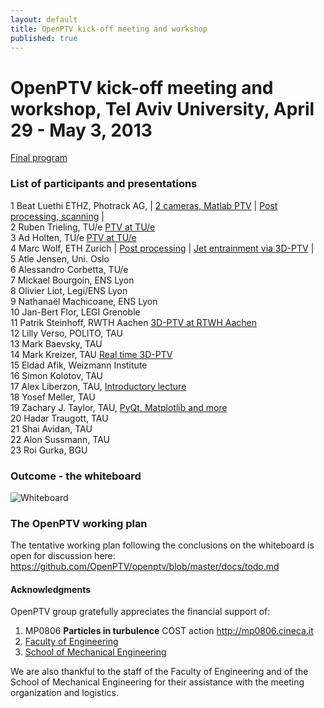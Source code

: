 ```yaml
---
layout: default
title: OpenPTV kick-off meeting and workshop
published: true
---
```


# OpenPTV kick-off meeting and workshop, Tel Aviv University, April 29 - May 3, 2013


[Final program](https://docs.google.com/spreadsheet/pub?key=0Ao8pBs4OPhMOdHdBbGsycnZKS3VvZTFZb1I1UzZQSkE&single=true&gid=0&output=html)

### List of participants and presentations

1	Beat Luethi	ETHZ, Photrack AG, | [2 cameras, Matlab PTV](https://docs.google.com/file/d/0B48pBs4OPhMORlZGcnZPeWQ5cE0/edit?usp=sharing) |  [Post processing, scanning](https://docs.google.com/file/d/0B48pBs4OPhMOYWlOWDhrMEFNS28/edit?usp=sharing) |   
2	Ruben Trieling, TU/e [PTV at TU/e](https://docs.google.com/file/d/0B48pBs4OPhMOQ1BwTENjWjJrWVE/edit?usp=sharing)  
3	Ad Holten, TU/e  [PTV at TU/e](https://docs.google.com/file/d/0B48pBs4OPhMOQ1BwTENjWjJrWVE/edit?usp=sharing)  
4	Marc Wolf, ETH Zurich | [Post processing](https://docs.google.com/file/d/0B48pBs4OPhMOYWlOWDhrMEFNS28/edit?usp=sharing) | [Jet entrainment via 3D-PTV](http://goo.gl/wO5hI) |   
5	Atle Jensen,	Uni. Oslo    
6	Alessandro Corbetta, TU/e    
7	Mickael Bourgoin, ENS Lyon  
8	Olivier Liot, Legi/ENS Lyon  
9	Nathanaël Machicoane, ENS Lyon  
10	Jan-Bert Flor, LEGI Grenoble  
11	Patrik Steinhoff, RWTH Aachen  [3D-PTV at RTWH Aachen](http://goo.gl/wO5hI)  
12	Lilly Verso, POLITO, TAU  
13	Mark Baevsky, TAU  
14	Mark Kreizer, TAU  [Real time 3D-PTV](https://docs.google.com/presentation/d/14m35-NR3SMYXxbvHvlC4zJqhufW72lLlXHeY9MdVQ_Y/pub?start=true&loop=false&delayms=3000)  
15	Eldad Afik, Weizmann Institute  
16	Simon Kolotov, TAU  
17	Alex Liberzon, TAU, [Introductory lecture](https://docs.google.com/presentation/d/15_Em9xv7rknIUP7FainoSORx2o0UamCMzwVwMDgg8fw/pub?start=true&loop=false&delayms=3000)  
18	Yosef Meller, TAU  
19	Zachary J. Taylor, TAU, [PyQt, Matplotlib and more](http://www.zacharyjtaylor.com/2013/04/minimal-pyqt-demo-with-matplotlib.html)    
20	Hadar Traugott, TAU  
21	Shai Avidan, TAU  
22	Alon Sussmann, TAU  
23	Roi Gurka, BGU  


### Outcome - the whiteboard

![Whiteboard](https://lh3.googleusercontent.com/-lo8asJ5n6a4/UYQC81Qvx9I/AAAAAAAAPn4/5RcVIoVavV4/w884-h397/IMG_5901.jpg)

### The OpenPTV working plan


The tentative working plan following the conclusions on the whiteboard is open for discussion here: <https://github.com/OpenPTV/openptv/blob/master/docs/todo.md>


#### Acknowledgments
OpenPTV group gratefully appreciates the financial support of:  
1. MP0806 **Particles in turbulence** COST action <http://mp0806.cineca.it>  
2. [Faculty of Engineering](http://www.eng.tau.ac.il/index.php?option=com_content&view=frontpage&Itemid=423&language=en-GB)  
3. [School of Mechanical Engineering](http://www.eng.tau.ac.il/index.php?option=com_content&view=article&id=195&Itemid=193&language=en-GB) 

We are also thankful to the staff of the Faculty of Engineering and of the School of Mechanical Engineering for their assistance with the meeting organization and logistics.